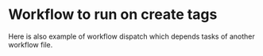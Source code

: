 # Workflow to run on create tags
Here is also example of workflow dispatch which depends tasks of another workflow file.
